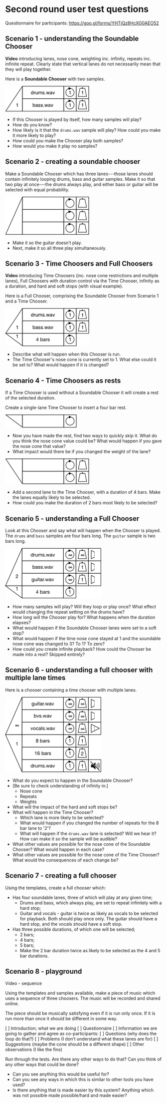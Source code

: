# Second round user test questions

Questionnaire for participants: <https://goo.gl/forms/YHTjQz8HcXG0AEO52> 



## Scenario 1 - understanding the Soundable Chooser

**Video** introducing lanes, nose cone, weighting inc. infinity, repeats inc. infinite repeat. Clearly state that vertical lanes do not necessarily mean that they will play together.


Here is a **Soundable Chooser** with two samples. 

![](images/scenario1.png)

* If this Chooser is played by itself, how many samples will play? 
* How do you know? 
* How likely is it that the `drums.wav` sample will play? How could you make it more likely to play? 
* How could you make the Chooser play both samples? 
* How would you make it play no samples?




## Scenario 2 - creating a soundable chooser
Make a Soundable Chooser which has three lanes---those lanes should contain infinitely looping drums, bass and guitar samples. Make it so that two play at once---the drums always play, and either bass or guitar will be selected with equal probability.

![](images/scenario2.png)

* Make it so the guitar doesn’t play.
* Next, make it so all three play simultaneously.




## Scenario 3 - Time Choosers and Full Choosers

**Video** introducing Time Choosers (inc. nose cone restrictions and multiple lanes), Full Choosers with duration control via the Time Chooser, infinity as a duration, and hard and soft stops (with visual example).


Here is a Full Chooser, comprising the Soundable Chooser from Scenario 1 and a Time Chooser.

![](images/scenario3.png)

* Describe what will happen when this Chooser is run.
* The Time Chooser's nose cone is currently set to 1. What else could it be set to? What would happen if it is changed?


## Scenario 4 - Time Choosers as rests

If a Time Chooser is used without a Soundable Chooser it will  create a rest of the selected duration.

Create a single-lane Time Chooser to insert a four bar rest.

![](images/scenario4a.png)

* Now you have made the rest, find two ways to quickly skip it. What do you think the nose cone value could be? What would happen if you gave the nose cone that value?
* What impact would there be if you changed the weight of the lane?

![](images/scenario4b.png)

* Add a second lane to the Time Chooser, with a duration of 4 bars. Make the lanes equally likely to be selected.
* How could you make the duration of 2 bars most likely to be selected?



## Scenario 5 - understanding a Full Chooser
Look at this Chooser and say what will happen when the Chooser is played. The `drums` and `bass` samples are four bars long. The `guitar` sample is two bars long.

![](images/scenario5.png)

* How many samples will play? Will they loop or play once? What effect would changing the repeat setting on the drums have?
* How long will the Chooser play for? What happens when the duration elapses?
* What would happen if the Soundable Chooser lanes were set to a soft stop?
* What would happen if the time nose cone stayed at 1 and the soundable nose cone was changed to 3? To 1? To zero?
* How could you create infinite playback? How could the Chooser be made into a rest? Skipped entirely?


## Scenario 6 - understanding a full chooser with multiple lane times
Here is a chooser containing a time chooser with multiple lanes.

![](images/scenario6.png)

* What do you expect to happen in the Soundable Chooser?
* [Be sure to check understanding of infinity in:]
	* Nose cone
	* Repeats
	* Weights
* What will the impact of the hard and soft stops be?
* What will happen in the Time Chooser?
	* Which lane is more likely to be selected?
	* What would happen if you changed the number of repeats for the 8 bar lane to '2'?
	* What will happen if the `drums.wav` lane is selected? Will we hear it? How can make it so the sample will be audible? 
* What other values are possible for the nose cone of the Soundable Chooser? What would happen in each case?
* What other values are possible for the nose cone of the Time Chooser? What would the consequences of each change be?


## Scenario 7 - creating a full chooser
Using the templates, create a full chooser which:

* Has four soundable lanes, three of which will play at any given time;
   * Drums and bass, which always play, are set to repeat infinitely with a hard stop;
   * Guitar and vocals - guitar is twice as likely as vocals to be selected for playback. Both should play once only. The guitar should have a hard stop, and the vocals should have a soft stop.
* Has three possible durations, of which one will be selected;
   * 2 bars;
   * 4 bars;
   * 5 bars;
   * Make the 2 bar duration twice as likely to be selected as the 4 and 5 bar durations.


## Scenario 8 - playground


Video - sequence

Using the templates and samples available, make a piece of music which uses a sequence of three choosers. The music will be recorded and shared online. 

The piece should be musically satisfying even if it is run only once. If it is run more than once it should be different in some way.


[ ] Introduction; what we are doing
[ ] Questionnaire
[ ] Information we are going to gather and agree as co-participants:
	[ ] Questions (why does the loop do that?)
	[ ] Problems (I don’t understand what these lanes are for)
	 [ ] Suggestions (maybe the cone should be a different shape)
	[ ] Other observations (I like the fins)


Run through the tests. Are there any other ways to do that? Can you think of any other ways that could be done?

* Can you see anything this would be useful for?
* Can you see any ways in which this is similar to other tools you have used?
* Is there anything that is made easier by this system? Anything which was not possible made possible/hard and made easier?